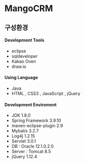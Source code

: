 # MangoCRM

## 구성환경




#### Development Tools
- eclipse
- sqldeveloper
- Kakao Oven
- draw.io

#### Using Language
- Java
- HTML , CSS3 , JavaScript , jQuery
#### Development Enviroment
- JDK 1.8.0
- Spring Framework 3.9.10
- maven-eclipse-plugin 2.9
- Mybatis 3.2.7
- Log4j 1.2.15
- Servlet 3.0.1
- DB : Oracle 12.1.0.2.0
- Server : Tomcat 8.5
- jQuery 1.12.4
